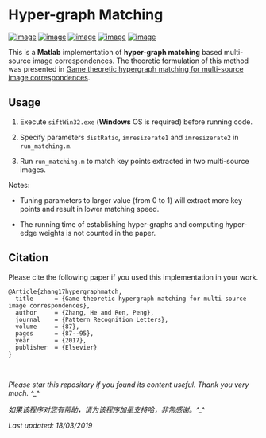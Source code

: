# Hyper-graph Matching

[![image](https://img.shields.io/badge/license-MIT-lightgrey.svg)]()
[![image](https://img.shields.io/badge/platform-windows-lightgrey.svg)]()
[![image](https://img.shields.io/badge/matlab-2013a-blue.svg)]()
[![image](https://img.shields.io/badge/status-stable-brightgreen.svg)]()
[![image](https://img.shields.io/badge/build-passing-brightgreen.svg)]()

This is a **Matlab** implementation of **hyper-graph matching** based multi-source image correspondences. The theoretic formulation of this method was presented in [Game theoretic hypergraph matching for multi-source image correspondences](https://www.researchgate.net/publication/305696390_Game_Theoretic_Hypergraph_Matching_for_Multi-source_Image_Correspondences).

## Usage

1. Execute `siftWin32.exe` (**Windows** OS is required) before running code.

2. Specify parameters `distRatio`, `imresizerate1` and `imresizerate2` in `run_matching.m`.

3. Run `run_matching.m` to match key points extracted in two multi-source images.

Notes:

- Tuning parameters to larger value (from 0 to 1) will extract more key points and result in lower matching speed.

- The running time of establishing hyper-graphs and computing hyper-edge weights is not counted in the paper.

## Citation

Please cite the following paper if you used this implementation in your work.

    @Article{zhang17hypergraphmatch,
      title      = {Game theoretic hypergraph matching for multi-source image correspondences},
      author     = {Zhang, He and Ren, Peng},
      journal    = {Pattern Recognition Letters},
      volume     = {87},
      pages      = {87--95},
      year       = {2017},
      publisher  = {Elsevier}
    }

<br>

<i>Please star this repository if you found its content useful. Thank you very much. ^_^</i>

<i>如果该程序对您有帮助，请为该程序加星支持哈，非常感谢。^_^</i>

<i>Last updated: 18/03/2019</i>
